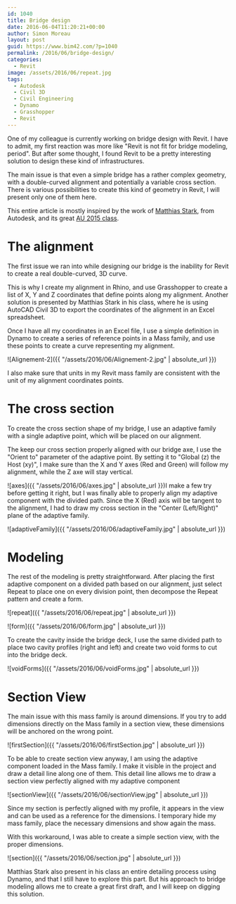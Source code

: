 ```yaml
---
id: 1040
title: Bridge design
date: 2016-06-04T11:20:21+00:00
author: Simon Moreau
layout: post
guid: https://www.bim42.com/?p=1040
permalink: /2016/06/bridge-design/
categories:
  - Revit
image: /assets/2016/06/repeat.jpg
tags:
  - Autodesk
  - Civil 3D
  - Civil Engineering
  - Dynamo
  - Grasshopper
  - Revit
---
```

One of my colleague is currently working on bridge design with Revit. I have to admit, my first reaction was more like "Revit is not fit for bridge modeling, period". But after some thought, I found Revit to be a pretty interesting solution to design these kind of infrastructures.

The main issue is that even a simple bridge has a rather complex geometry, with a double-curved alignment and potentially a variable cross section. There is various possibilities to create this kind of geometry in Revit, I will present only one of them here.

This entire article is mostly inspired by the work of [Matthias Stark](https://de.linkedin.com/in/matthiasstark/fr), from Autodesk, and its great [AU 2015 class](http://au.autodesk.com/au-online/classes-on-demand/class-catalog/2015/revit-for-construction/ci11198#chapter=0).

# The alignment

The first issue we ran into while designing our bridge is the inability for Revit to create a real double-curved, 3D curve.
  
This is why I create my alignment in Rhino, and use Grasshopper to create a list of X, Y and Z coordinates that define points along my alignment. Another solution is presented by Matthias Stark in his class, where he is using AutoCAD Civil 3D to export the coordinates of the alignment in an Excel spreadsheet.

Once I have all my coordinates in an Excel file, I use a simple definition in Dynamo to create a series of reference points in a Mass family, and use these points to create a curve representing my alignment.

![Alignement-2]({{ "/assets/2016/06/Alignement-2.jpg" | absolute_url }})

I also make sure that units in my Revit mass family are consistent with the unit of my alignment coordinates points.

# The cross section

To create the cross section shape of my bridge, I use an adaptive family with a single adaptive point, which will be placed on our alignment.

The keep our cross section properly aligned with our bridge axe, I use the "Orient to" parameter of the adaptive point. By setting it to "Global (z) the Host (xy)", I make sure than the X and Y axes (Red and Green) will follow my alignment, while the Z axe will stay vertical.

![axes]({{ "/assets/2016/06/axes.jpg" | absolute_url }})I make a few try before getting it right, but I was finally able to properly align my adaptive component with the divided path. Since the X (Red) axis will be tangent to the alignment, I had to draw my cross section in the "Center (Left/Right)" plane of the adaptive family.

![adaptiveFamily]({{ "/assets/2016/06/adaptiveFamily.jpg" | absolute_url }})

# Modeling

The rest of the modeling is pretty straightforward. After placing the first adaptive component on a divided path based on our alignment, just select Repeat to place one on every division point, then decompose the Repeat pattern and create a form.

![repeat]({{ "/assets/2016/06/repeat.jpg" | absolute_url }})

![form]({{ "/assets/2016/06/form.jpg" | absolute_url }})

To create the cavity inside the bridge deck, I use the same divided path to place two cavity profiles (right and left) and create two void forms to cut into the bridge deck.

![voidForms]({{ "/assets/2016/06/voidForms.jpg" | absolute_url }})

# Section View

The main issue with this mass family is around dimensions. If you try to add dimensions directly on the Mass family in a section view, these dimensions will be anchored on the wrong point.

![firstSection]({{ "/assets/2016/06/firstSection.jpg" | absolute_url }})

To be able to create section view anyway, I am using the adaptive component loaded in the Mass family. I make it visible in the project and draw a detail line along one of them. This detail line allows me to draw a section view perfectly aligned with my adaptive component

![sectionView]({{ "/assets/2016/06/sectionView.jpg" | absolute_url }})

Since my section is perfectly aligned with my profile, it appears in the view and can be used as a reference for the dimensions. I temporary hide my mass family, place the necessary dimensions and show again the mass.

With this workaround, I was able to create a simple section view, with the proper dimensions.

![section]({{ "/assets/2016/06/section.jpg" | absolute_url }})

Matthias Stark also present in his class an entire detailing process using Dynamo, and that I still have to explore this part. But his approach to bridge modeling allows me to create a great first draft, and I will keep on digging this solution.